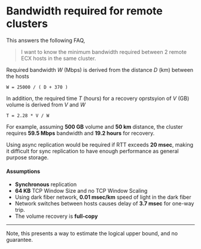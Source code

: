 ﻿# Bandwidth required for remote clusters

This answers the following FAQ,

> I want to know the minimum bandwidth required between 2 remote ECX hosts in the same cluster.

Required bandwidth *W* (Mbps) is derived from the distance *D* (km) between the hosts

    W = 25000 / ( D + 370 )

In addition, the required time *T* (hours) for a recovery oprstsyion of *V* (GB) volume is derived from *V* and *W*

    T = 2.28 * V / W

For example, assuming **500 GB** volume and **50 km** distance, the cluster requires **59.5 Mbps** bandwidth and **19.2 hours** for recovery.

Using async replication would be required if RTT exceeds **20 msec**, making it difficult for sync replication to have enough performance as general purpose storage.

<!--
## Theory
-->

#### Assumptions
- **Synchronous** replication
- **64 KB** TCP Window Size and no TCP Window Scaling
- Using dark fiber network, **0.01 msec/km** speed of light in the dark fiber
- Network switches between hosts causes delay of **3.7 msec** for one-way trip.
- The volume recovery is **full-copy**

---

Note, this presents a way to estimate the logical upper bound, and no guarantee.